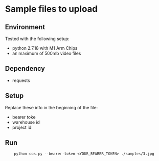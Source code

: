 # Sample files to upload

## Environment

Tested with the following setup:

- python 2.7.18 with M1 Arm Chips
- an maximum of 500mb video files

## Dependency

- requests

## Setup

Replace these info in the beginning of the file:

- bearer toke
- warehouse id
- project id

## Run
```shell
    python cos.py --bearer-token <YOUR_BEARER_TOKEN> ./samples/3.jpg
```
